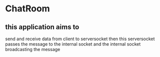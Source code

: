 # ChatRoom
## this application aims to
send and receive data from client to serversocket
then this serversocket passes the message to the internal socket
and the internal socket broadcasting the message 

